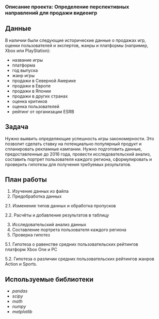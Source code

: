 ### Описание проекта: Определение перспективных направлений для продажи видеоигр

## Данные

В наличии были следующие исторические данные о продажах игр, оценки пользователей и экспертов, жанры и платформы (например, Xbox или PlayStation):
- название игры
- платформа
- год выпуска
- жанр игры
- продажи в Северной Америке
- продажи в Европе
- продажи в Японии
- продажи в других странах
- оценка критиков
- оценка пользователей
- рейтинг от организации ESRB

## Задача

Нужно выявить определяющие успешность игры закономерности. Это позволит сделать ставку на потенциально популярный продукт и спланировать рекламные кампании. Нужно подготовить данные, предоставленные до 2016 года, провести исследовательский анализ, составить портрет пользователя каждого региона, сформулировать и проверить гипотезы для получения требуемых результатов.

## План работы
1.  Изучение данных из файла
2.  Предобработка данных

2.1.  Изменение типов данных и обработка пропусков

2.2.  Расчёты и добавление результатов в таблицу

3.  Исследовательский анализ данных
4.  Составление портрета пользователя каждого региона
5.  Проверка гипотез

5.1.  Гипотеза о равенстве средних пользовательских рейтингов платформ Xbox One и PC

5.2.  Гипотеза о различии средних пользовательских рейтингов жанров Action и Sports.

## Используемые библиотеки

- *pandas*
- *scipy*
- *math*
- *numpy*
- *matplotlib*
